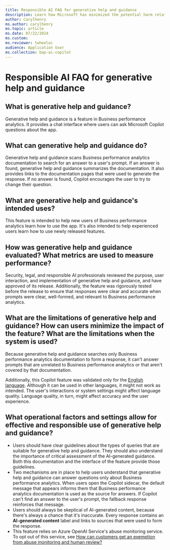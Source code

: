 ```yaml
---
title: Responsible AI FAQ for generative help and guidance
description: Learn how Microsoft has minimized the potential harm related to AI features in Business performance analytics.
author: Carylhenry
ms.author: carylhenry
ms.topic: article 
ms.date: 07/22/2024
ms.custom:
ms.reviewer: twheeloc 
audience: Application User
ms.collection: bap-ai-copilot
---
```


# Responsible AI FAQ for generative help and guidance

## What is generative help and guidance?

Generative help and guidance is a feature in Business performance analytics. It provides a chat interface where users can ask Microsoft Copilot questions about the app.

## What can generative help and guidance do?

Generative help and guidance scans Business performance analytics documentation to search for an answer to a user's prompt. If an answer is found, generative help and guidance summarizes the documentation. It also provides links to the documentation pages that were used to generate the response. If no answer is found, Copilot encourages the user to try to change their question.

## What are generative help and guidance's intended uses?

This feature is intended to help new users of Business performance analytics learn how to use the app. It's also intended to help experienced users learn how to use newly released features.

## How was generative help and guidance evaluated? What metrics are used to measure performance?

Security, legal, and responsible AI professionals reviewed the purpose, user interaction, and implementation of generative help and guidance, and have approved of its release. Additionally, the feature was rigorously tested before the release to ensure that responses were clear and accurate when prompts were clear, well-formed, and relevant to Business performance analytics.

## What are the limitations of generative help and guidance? How can users minimize the impact of the feature? What are the limitations when the system is used?

Because generative help and guidance searches only Business performance analytics documentation to form a response, it can't answer prompts that are unrelated to Business performance analytics or that aren't covered by that documentation.

Additionally, this Copilot feature was validated only for the [English language](https://go.microsoft.com/fwlink/?linkid=2270154). Although it can be used in other languages, it might not work as intended. The user's interactions or system settings might affect language quality. Language quality, in turn, might affect accuracy and the user experience.

## What operational factors and settings allow for effective and responsible use of generative help and guidance?

- Users should have clear guidelines about the types of queries that are suitable for generative help and guidance. They should also understand the importance of critical assessment of the AI-generated guidance. Both this documentation and the interface of the feature provide those guidelines.
- Two mechanisms are in place to help users understand that generative help and guidance can answer questions only about Business performance analytics. When users open the Copilot sidecar, the default message that appears informs them that Business performance analytics documentation is used as the source for answers. If Copilot can't find an answer to the user's prompt, the fallback response reinforces that message.
- Users should always be skeptical of AI-generated content, because there's always a chance that it's inaccurate. Every response contains an **AI-generated content** label and links to sources that were used to form the response.
- This feature relies on Azure OpenAI Service's abuse monitoring service. To opt out of this service, see [How can customers get an exemption from abuse monitoring and human review?](/legal/cognitive-services/openai/data-privacy#how-can-customers-get-an-exemption-from-abuse-monitoring-and-human-review)
